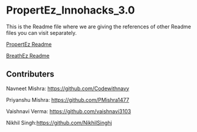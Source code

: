 
# PropertEz_Innohacks_3.0

This is the Readme file where we are giving the references of other Readme files you can visit separately.

[PropertEz Readme](https://github.com/user/repo/blob/branch/other_file.md)

[BreathEz Readme](https://github.com/user/repo/blob/branch/other_file.md)




## Contributers

Navneet Mishra: https://github.com/Codewithnavy


Priyanshu Mishra: https://github.com/PMishra1477


Vaishnavi Verma: https://github.com/vaishnavi3103


Nikhil Singh:https://github.com/NikhilSinghj
